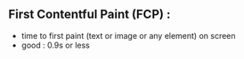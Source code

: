 ## First Contentful Paint (FCP) : 
* time to first paint (text or image or any element) on screen
* good : 0.9s or less
